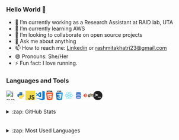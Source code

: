 ### Hello World 👋

<!--
**Rashmita2/Rashmita2** is a ✨ _special_ ✨ repository because its `README.md` (this file) appears on your GitHub profile.
-->

- 🔭 I’m currently working as a Research Assistant at RAID lab, UTA
- 🌱 I’m currently learning AWS
- 👯 I’m looking to collaborate on open source projects
- 💬 Ask me about anything
- 📫 How to reach me: [Linkedin](https://www.linkedin.com/in/rashmita-khatri-986653184/) or rashmitakhatri23@gmail.com
- 😄 Pronouns: She/Her
- ⚡ Fun fact: I love running.

### Languages and Tools
<img align="left" alt="java" width="26px" height="26px" src="![icon](https://user-images.githubusercontent.com/67445848/113480575-8c7e7f80-945a-11eb-8257-dd9f41d5f9f2.png)
"
 />
<img align="left" alt="python" width="26px" src="https://raw.githubusercontent.com/github/explore/80688e429a7d4ef2fca1e82350fe8e3517d3494d/topics/python/python.png" />
<img align="left" alt="JavaScript" width="26px" src="https://raw.githubusercontent.com/github/explore/80688e429a7d4ef2fca1e82350fe8e3517d3494d/topics/javascript/javascript.png" />
<img align="left" alt="Visual Studio Code" width="26px" src="https://raw.githubusercontent.com/github/explore/80688e429a7d4ef2fca1e82350fe8e3517d3494d/topics/visual-studio-code/visual-studio-code.png" />
<img align="left" alt="HTML5" width="26px" src="https://raw.githubusercontent.com/github/explore/80688e429a7d4ef2fca1e82350fe8e3517d3494d/topics/html/html.png" />
<img align="left" alt="CSS3" width="26px" src="https://raw.githubusercontent.com/github/explore/80688e429a7d4ef2fca1e82350fe8e3517d3494d/topics/css/css.png" />
<img align="left" alt="React" width="26px" src="https://raw.githubusercontent.com/github/explore/80688e429a7d4ef2fca1e82350fe8e3517d3494d/topics/react/react.png" />
<img align="left" alt="SQL" width="26px" src="https://raw.githubusercontent.com/github/explore/80688e429a7d4ef2fca1e82350fe8e3517d3494d/topics/sql/sql.png" />
<img align="left" alt="Git" width="26px" src="https://raw.githubusercontent.com/github/explore/80688e429a7d4ef2fca1e82350fe8e3517d3494d/topics/git/git.png" />
<img align="left" alt="Terminal" width="26px" src="https://raw.githubusercontent.com/github/explore/80688e429a7d4ef2fca1e82350fe8e3517d3494d/topics/terminal/terminal.png" />
<br />
<br />
<details>
  <summary>:zap: GitHub Stats</summary>

  <img align="left" alt=" Rashmita's GitHub Stats" src="https://github-readme-stats.vercel.app/api?username=Rashmita2&show_icons=true&hide_border=true" />

</details>

<br />
<br />
<details>
  <summary>:zap: Most Used Languages</summary>

<img align="left" alt="Rashmita's GitHub Top Languages" src="https://github-readme-stats.vercel.app/api/top-langs/?username=Rashmita2" />

</details>
